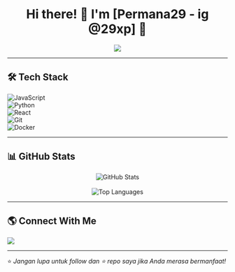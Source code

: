 <h1 align="center">Hi there! 👋 I'm [Permana29 - ig @29xp] 🚀</h1>
<p align="center">
  <img src="https://readme-typing-svg.herokuapp.com?font=Fira+Code&size=22&pause=1000&color=FF5733&center=true&vCenter=true&width=600&lines=Full-Stack+Developer;Tech+Enthusiast;Open-Source+Contributor;Always+Learning+New+Things!">
</p>

---

## 🛠️ Tech Stack  
![JavaScript](https://img.shields.io/badge/JavaScript-F7DF1E?style=for-the-badge&logo=javascript&logoColor=black)  
![Python](https://img.shields.io/badge/Python-3776AB?style=for-the-badge&logo=python&logoColor=white)  
![React](https://img.shields.io/badge/React-20232A?style=for-the-badge&logo=react&logoColor=61DAFB)  
![Git](https://img.shields.io/badge/Git-F05032?style=for-the-badge&logo=git&logoColor=white)  
![Docker](https://img.shields.io/badge/Docker-2496ED?style=for-the-badge&logo=docker&logoColor=white)  

---

## 📊 GitHub Stats  
<p align="center">
  <img src="https://github-readme-stats.vercel.app/api?username=permana29&show_icons=true&theme=radical" alt="GitHub Stats">
  <br>
  
  <br>
  <img src="https://github-readme-stats.vercel.app/api/top-langs/?username=permana29&layout=compact&theme=radical" alt="Top Languages">
</p>

---

## 🌎 Connect With Me  
<p align="center">
  
  <a href="mailto:email@example.com"><img src="https://img.shields.io/badge/Email-D14836?style=for-the-badge&logo=gmail&logoColor=white"></a>
  
</p>

---

⭐ *Jangan lupa untuk follow dan ⭐ repo saya jika Anda merasa bermanfaat!*
